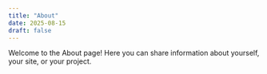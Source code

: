 ```yaml
---
title: "About"
date: 2025-08-15
draft: false
---
```


Welcome to the About page! Here you can share information about yourself, your site, or your project.
